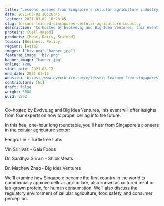 ```yaml
---
title: "Lessons learned from Singapore's cellular agriculture industry"
date: 2021-03-02 10:26:45
lastmod: 2021-03-02 10:26:45
slug: lessons-learned-singapores-cellular-agriculture-industry
description: "Co-hosted by Evolve.ag and Big Idea Ventures, this event will offer insights from four experts on how to propel cell ag into the future.In this free, one-hour long roundtable, you'll hear from Singapore's pioneers in the cellular agriculture sector:Fengru Lin - TurtleTree LabsVin Srinivas - Gaia FoodsDr. Sandhya Sriram - Shiok MeatsDr. Matthew Zhao - Big Idea Ventures"
proteins: [Cell-Based]
products: [Meat, Dairy, Seafood]
topics: [Business, Policy]
regions: [Asia]
images: ["biv.png","banner.jpg"]
featured_image: "biv.png"
banner_image: "banner.jpg"
online: TRUE
start_date: 2021-03-12
end_date: 2021-03-12
website: "https://www.eventbrite.com/e/lessons-learned-from-singapores-cellular-agriculture-industry-tickets-142598593231"
contributors: [NL]
draft: false
weight: 5000
uuid: 8503
---
```

Co-hosted by Evolve.ag and Big Idea Ventures, this event will offer
insights from four experts on how to propel cell ag into the future.

In this free, one-hour long roundtable, you\'ll hear from Singapore\'s
pioneers in the cellular agriculture sector:

Fengru Lin - TurtleTree Labs

Vin Srinivas - Gaia Foods

Dr. Sandhya Sriram - Shiok Meats

Dr. Matthew Zhao - Big Idea Ventures

We\'ll examine how Singapore became the first country in the world to
commercially approve cellular agriculture, also known as cultured meat
or lab-grown protein, for human consumption. We\'ll also discuss the
regulatory environment of cellular agriculture, food safety, and
consumer perception.
